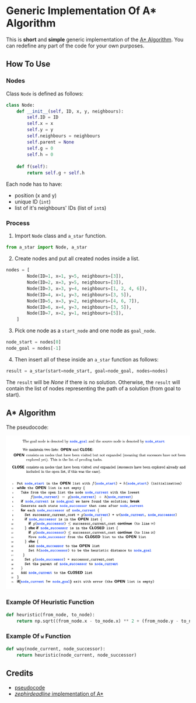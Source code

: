# Generic Implementation Of A* Algorithm

This is **short** and **simple** generic implementation of the [A* Algorithm](https://en.wikipedia.org/wiki/A*_search_algorithm).
You can redefine any part of the code for your own purposes.

## How To Use

### Nodes

Class `Node` is defined as follows:

```python
class Node:
    def __init__(self, ID, x, y, neighbours):
        self.ID = ID
        self.x = x
        self.y = y
        self.neighbours = neighbours
        self.parent = None
        self.g = 0
        self.h = 0

    def f(self):
        return self.g + self.h
```

Each node has to have:

- position (x and y)
- unique ID (`int`)
- list of it's neighbours' IDs (list of `int`s)

### Process

1. Import `Node` class and `a_star` function.
```python
from a_star import Node, a_star
```
2. Create nodes and put all created nodes inside a list.
```python
nodes = [
        Node(ID=1, x=1, y=5, neighbours=[3]),
        Node(ID=2, x=3, y=5, neighbours=[3]),
        Node(ID=3, x=3, y=4, neighbours=[1, 2, 4, 6]),
        Node(ID=4, x=1, y=3, neighbours=[3, 5]),
        Node(ID=5, x=3, y=2, neighbours=[4, 6, 7]),
        Node(ID=6, x=4, y=3, neighbours=[3, 5]),
        Node(ID=7, x=2, y=1, neighbours=[5]),
    ]
```
3. Pick one node as a `start_node` and one node as `goal_node`.
```python
node_start = nodes[0]
node_goal = nodes[-1]
```
4. Then insert all of these inside an `a_star` function as follows:
```python
result = a_star(start=node_start, goal=node_goal, nodes=nodes)
```
The `result` will be *None* if there is no solution.
Otherwise, the `result` will contain the list of nodes
representing the path of a solution (from goal to start).

## A* Algorithm

The pseudocode:

![A star](static/a_star_pseudocode.png)

### Example Of Heuristic Function

```python
def heuristic(from_node, to_node):
    return np.sqrt((from_node.x - to_node.x) ** 2 + (from_node.y - to_node.y) ** 2)
```

### Example Of `w` Function

```python
def way(node_current, node_successor):
    return heuristic(node_current, node_successor)
```

## Credits

- [pseudocode](https://mat.uab.cat/~alseda/MasterOpt/AStar-Algorithm.pdf)
- [*zephirdeadline* implementation of A*](https://github.com/zephirdeadline/astar_python)

